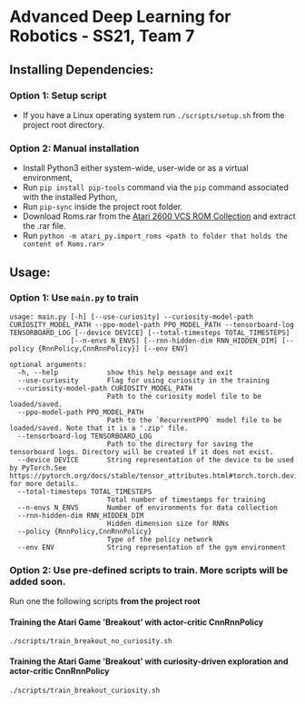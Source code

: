 # Advanced Deep Learning for Robotics - SS21, Team 7

<!-- TODO: Fill the readme with project details. -->

## **Installing Dependencies:**
### Option 1: Setup script
* If you have a Linux operating system run `./scripts/setup.sh` from the project root directory.
### Option 2: Manual installation
* Install Python3 either system-wide, user-wide or as a virtual environment,
* Run `pip install pip-tools` command via the `pip` command associated with the installed Python,
* Run `pip-sync` inside the project root folder.
* Download Roms.rar from the [Atari 2600 VCS ROM Collection](http://www.atarimania.com/roms/Roms.rar) and extract the .rar file.
* Run `python -m atari_py.import_roms <path to folder that holds the content of Roms.rar>`

## **Usage:**
### Option 1: Use `main.py` to train
    usage: main.py [-h] [--use-curiosity] --curiosity-model-path CURIOSITY_MODEL_PATH --ppo-model-path PPO_MODEL_PATH --tensorboard-log TENSORBOARD_LOG [--device DEVICE] [--total-timesteps TOTAL_TIMESTEPS]
                   [--n-envs N_ENVS] [--rnn-hidden-dim RNN_HIDDEN_DIM] [--policy {RnnPolicy,CnnRnnPolicy}] [--env ENV]
    
    optional arguments:
      -h, --help            show this help message and exit
      --use-curiosity       Flag for using curiosity in the training
      --curiosity-model-path CURIOSITY_MODEL_PATH
                            Path to the curiosity model file to be loaded/saved.
      --ppo-model-path PPO_MODEL_PATH
                            Path to the `RecurrentPPO` model file to be loaded/saved. Note that it is a '.zip' file.
      --tensorboard-log TENSORBOARD_LOG
                            Path to the directory for saving the tensorboard logs. Directory will be created if it does not exist.
      --device DEVICE       String representation of the device to be used by PyTorch.See https://pytorch.org/docs/stable/tensor_attributes.html#torch.torch.device for more details.
      --total-timesteps TOTAL_TIMESTEPS
                            Total number of timestamps for training
      --n-envs N_ENVS       Number of environments for data collection
      --rnn-hidden-dim RNN_HIDDEN_DIM
                            Hidden dimension size for RNNs
      --policy {RnnPolicy,CnnRnnPolicy}
                            Type of the policy network
      --env ENV             String representation of the gym environment
### Option 2: Use pre-defined scripts to train. More scripts will be added soon.
Run one the following scripts **from the project root**

#### Training the Atari Game 'Breakout' with actor-critic CnnRnnPolicy
```./scripts/train_breakout_no_curiosity.sh```

#### Training the Atari Game 'Breakout' with curiosity-driven exploration and actor-critic CnnRnnPolicy
```./scripts/train_breakout_curiosity.sh```